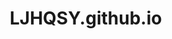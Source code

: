 # LJHQSY.github.io
<!DOCTYPE html>
<html lang="en">
<head>
    <meta charset="UTF-8">
    <meta name="viewport" content="width=device-width, initial-scale=1.0">
    <title>MegaMinds Smart Manufacturing | AI-Driven Solutions for Malaysian SMEs</title>
    <style>
        * {
            margin: 0;
            padding: 0;
            box-sizing: border-box;
        }

        body {
            font-family: 'Segoe UI', Tahoma, Geneva, Verdana, sans-serif;
            line-height: 1.6;
            color: #333;
            overflow-x: hidden;
        }

        .container {
            max-width: 1200px;
            margin: 0 auto;
            padding: 0 20px;
        }

        /* Header */
        header {
            background: linear-gradient(135deg, #1e3c72 0%, #2a5298 100%);
            color: white;
            padding: 1rem 0;
            position: fixed;
            width: 100%;
            top: 0;
            z-index: 1000;
            box-shadow: 0 2px 20px rgba(0,0,0,0.1);
        }

        nav {
            display: flex;
            justify-content: space-between;
            align-items: center;
        }

        .logo {
            font-size: 1.8rem;
            font-weight: bold;
            background: linear-gradient(45deg, #fff, #a8e6cf);
            -webkit-background-clip: text;
            -webkit-text-fill-color: transparent;
        }

        .nav-links {
            display: flex;
            list-style: none;
            gap: 2rem;
        }

        .nav-links a {
            color: white;
            text-decoration: none;
            transition: color 0.3s ease;
            font-weight: 500;
        }

        .nav-links a:hover {
            color: #a8e6cf;
        }

        /* Hero Section */
        .hero {
            background: linear-gradient(135deg, #667eea 0%, #764ba2 100%);
            color: white;
            padding: 120px 0 80px;
            text-align: center;
            position: relative;
            overflow: hidden;
        }

        .hero::before {
            content: '';
            position: absolute;
            top: 0;
            left: 0;
            right: 0;
            bottom: 0;
            background: url('data:image/svg+xml,<svg xmlns="http://www.w3.org/2000/svg" viewBox="0 0 100 100"><defs><pattern id="grain" width="100" height="100" patternUnits="userSpaceOnUse"><circle cx="50" cy="50" r="1" fill="%23ffffff" opacity="0.1"/></pattern></defs><rect width="100" height="100" fill="url(%23grain)"/></svg>');
            opacity: 0.3;
        }

        .hero-content {
            position: relative;
            z-index: 2;
        }

        .hero h1 {
            font-size: 3.5rem;
            margin-bottom: 1rem;
            animation: slideInUp 1s ease-out;
        }

        .hero p {
            font-size: 1.3rem;
            margin-bottom: 2rem;
            opacity: 0.9;
            animation: slideInUp 1s ease-out 0.2s both;
        }

        .cta-button {
            display: inline-block;
            background: linear-gradient(45deg, #ff6b6b, #ee5a52);
            color: white;
            padding: 15px 30px;
            text-decoration: none;
            border-radius: 50px;
            font-weight: bold;
            transition: transform 0.3s ease, box-shadow 0.3s ease;
            animation: slideInUp 1s ease-out 0.4s both;
        }

        .cta-button:hover {
            transform: translateY(-3px);
            box-shadow: 0 10px 25px rgba(255, 107, 107, 0.4);
        }

        /* Sections */
        section {
            padding: 80px 0;
        }

        .section-title {
            text-align: center;
            font-size: 2.5rem;
            margin-bottom: 3rem;
            color: #2c3e50;
            position: relative;
        }

        .section-title::after {
            content: '';
            position: absolute;
            bottom: -10px;
            left: 50%;
            transform: translateX(-50%);
            width: 80px;
            height: 4px;
            background: linear-gradient(45deg, #667eea, #764ba2);
            border-radius: 2px;
        }

        /* About Section */
        .about {
            background: #f8f9fa;
        }

        .about-grid {
            display: grid;
            grid-template-columns: 1fr 1fr;
            gap: 4rem;
            align-items: center;
        }

        .about-text h3 {
            color: #2c3e50;
            margin-bottom: 1rem;
            font-size: 1.8rem;
        }

        .about-text p {
            margin-bottom: 1.5rem;
            color: #666;
            font-size: 1.1rem;
        }

        .stats {
            display: grid;
            grid-template-columns: repeat(3, 1fr);
            gap: 2rem;
            margin-top: 2rem;
        }

        .stat {
            text-align: center;
            padding: 2rem;
            background: white;
            border-radius: 15px;
            box-shadow: 0 5px 20px rgba(0,0,0,0.1);
            transition: transform 0.3s ease;
        }

        .stat:hover {
            transform: translateY(-5px);
        }

        .stat-number {
            font-size: 2.5rem;
            font-weight: bold;
            color: #667eea;
            margin-bottom: 0.5rem;
        }

        /* Solution Section */
        .solution {
            background: white;
        }

        .features-grid {
            display: grid;
            grid-template-columns: repeat(auto-fit, minmax(300px, 1fr));
            gap: 2rem;
            margin-top: 3rem;
        }

        .feature {
            background: linear-gradient(135deg, #667eea 0%, #764ba2 100%);
            color: white;
            padding: 2.5rem;
            border-radius: 20px;
            text-align: center;
            transition: transform 0.3s ease, box-shadow 0.3s ease;
        }

        .feature:hover {
            transform: translateY(-10px);
            box-shadow: 0 20px 40px rgba(102, 126, 234, 0.3);
        }

        .feature-icon {
            font-size: 3rem;
            margin-bottom: 1rem;
        }

        .feature h3 {
            margin-bottom: 1rem;
            font-size: 1.5rem;
        }

        /* Technology Section */
        .technology {
            background: #f8f9fa;
        }

        .tech-stack {
            display: grid;
            grid-template-columns: repeat(auto-fit, minmax(250px, 1fr));
            gap: 2rem;
            margin-top: 3rem;
        }

        .tech-item {
            background: white;
            padding: 2rem;
            border-radius: 15px;
            box-shadow: 0 5px 20px rgba(0,0,0,0.1);
            text-align: center;
            transition: transform 0.3s ease;
        }

        .tech-item:hover {
            transform: translateY(-5px);
        }

        .tech-item h4 {
            color: #2c3e50;
            margin-bottom: 1rem;
        }

        /* ROI Section */
        .roi {
            background: linear-gradient(135deg, #667eea 0%, #764ba2 100%);
            color: white;
        }

        .roi-grid {
            display: grid;
            grid-template-columns: 1fr 1fr;
            gap: 4rem;
            align-items: center;
        }

        .roi-chart {
            background: rgba(255,255,255,0.1);
            padding: 2rem;
            border-radius: 20px;
            backdrop-filter: blur(10px);
        }

        .roi-item {
            display: flex;
            justify-content: space-between;
            margin-bottom: 1rem;
            padding: 1rem;
            background: rgba(255,255,255,0.1);
            border-radius: 10px;
        }

        /* Timeline Section */
        .timeline {
            background: white;
        }

        .timeline-container {
            position: relative;
            max-width: 800px;
            margin: 0 auto;
        }

        .timeline-item {
            padding: 2rem;
            background: #f8f9fa;
            margin: 2rem 0;
            border-radius: 15px;
            border-left: 5px solid #667eea;
            transition: transform 0.3s ease;
        }

        .timeline-item:hover {
            transform: translateX(10px);
        }

        .timeline-item h4 {
            color: #2c3e50;
            margin-bottom: 1rem;
        }

        /* Contact Section */
        .contact {
            background: #2c3e50;
            color: white;
        }

        .contact-form {
            max-width: 600px;
            margin: 0 auto;
        }

        .form-group {
            margin-bottom: 2rem;
        }

        .form-group label {
            display: block;
            margin-bottom: 0.5rem;
            font-weight: bold;
        }

        .form-group input,
        .form-group textarea {
            width: 100%;
            padding: 1rem;
            border: none;
            border-radius: 10px;
            font-size: 1rem;
            background: rgba(255,255,255,0.1);
            color: white;
            backdrop-filter: blur(10px);
        }

        .form-group input::placeholder,
        .form-group textarea::placeholder {
            color: rgba(255,255,255,0.7);
        }

        .submit-btn {
            background: linear-gradient(45deg, #ff6b6b, #ee5a52);
            color: white;
            padding: 15px 30px;
            border: none;
            border-radius: 50px;
            font-weight: bold;
            cursor: pointer;
            transition: transform 0.3s ease;
            width: 100%;
        }

        .submit-btn:hover {
            transform: translateY(-3px);
        }

        /* Footer */
        footer {
            background: #1a1a1a;
            color: white;
            text-align: center;
            padding: 2rem 0;
        }

        /* Animations */
        @keyframes slideInUp {
            from {
                opacity: 0;
                transform: translateY(30px);
            }
            to {
                opacity: 1;
                transform: translateY(0);
            }
        }

        .fade-in {
            opacity: 0;
            transform: translateY(30px);
            transition: all 0.6s ease;
        }

        .fade-in.visible {
            opacity: 1;
            transform: translateY(0);
        }

        /* Responsive */
        @media (max-width: 768px) {
            .nav-links {
                display: none;
            }
            
            .hero h1 {
                font-size: 2.5rem;
            }
            
            .about-grid,
            .roi-grid {
                grid-template-columns: 1fr;
                gap: 2rem;
            }
            
            .features-grid {
                grid-template-columns: 1fr;
            }
        }
    </style>
</head>
<body>
    <!-- Header -->
    <header>
        <nav class="container">
            <div class="logo">MegaMinds</div>
            <ul class="nav-links">
                <li><a href="#home">Home</a></li>
                <li><a href="#about">About</a></li>
                <li><a href="#solution">Solution</a></li>
                <li><a href="#technology">Technology</a></li>
                <li><a href="#roi">ROI</a></li>
                <li><a href="#contact">Contact</a></li>
            </ul>
        </nav>
    </header>

    <!-- Hero Section -->
    <section id="home" class="hero">
        <div class="container">
            <div class="hero-content">
                <h1>MegaMinds Smart Manufacturing</h1>
                <p>AI-Driven Cross-Departmental Collaborative Solutions for Malaysian SMEs</p>
                <a href="#solution" class="cta-button">Discover Our Solution</a>
            </div>
        </div>
    </section>

    <!-- About Section -->
    <section id="about" class="about">
        <div class="container">
            <h2 class="section-title">Bridging the Digital Divide</h2>
            <div class="about-grid">
                <div class="about-text fade-in">
                    <h3>Our Mission</h3>
                    <p>To provide AI-driven cross-departmental collaborative solutions for Malaysia's manufacturing industry, focusing on digital transformation for small and medium-sized enterprises.</p>
                    <p>We recognized that while MNCs have resources for advanced digitalization, 98.5% of Malaysian businesses classified as SMEs remain largely excluded from the Industry 4.0 revolution.</p>
                    <p>Malaysia's manufacturing sector contributes 23% to GDP, yet many component suppliers still operate with processes unchanged since the 1990s.</p>
                </div>
                <div class="stats fade-in">
                    <div class="stat">
                        <div class="stat-number">83%</div>
                        <div>Efficiency Improvement</div>
                    </div>
                    <div class="stat">
                        <div class="stat-number">15%</div>
                        <div>Rework Reduction</div>
                    </div>
                    <div class="stat">
                        <div class="stat-number">50M</div>
                        <div>Industry Savings (MYR)</div>
                    </div>
                </div>
            </div>
        </div>
    </section>

    <!-- Solution Section -->
    <section id="solution" class="solution">
        <div class="container">
            <h2 class="section-title">Automotive Component Design Change Management System</h2>
            <div class="features-grid">
                <div class="feature fade-in">
                    <div class="feature-icon">🧠</div>
                    <h3>Cultural Intelligence Engine</h3>
                    <p>Trilingual processing (English/Bahasa Malaysia/Mandarin) with natural code-switching support for Malaysian manufacturing environments.</p>
                </div>
                <div class="feature fade-in">
                    <div class="feature-icon">⚡</div>
                    <h3>Lightning Fast Changes</h3>
                    <p>Reduce design change cycles from 48 hours to 8 hours while maintaining quality standards and compliance requirements.</p>
                </div>
                <div class="feature fade-in">
                    <div class="feature-icon">🔍</div>
                    <h3>Intelligent Impact Analysis</h3>
                    <p>AI-powered risk assessment with knowledge graphs mapping part relationships, supplier dependencies, and cultural considerations.</p>
                </div>
                <div class="feature fade-in">
                    <div class="feature-icon">🤝</div>
                    <h3>Relationship-Aware Workflows</h3>
                    <p>Respects Malaysian business culture with hierarchy-aware approval routing and consensus-building decision processes.</p>
                </div>
                <div class="feature fade-in">
                    <div class="feature-icon">📱</div>
                    <h3>AR-Assisted Collaboration</h3>
                    <p>Mobile-first AR interface displaying AI-annotated change impacts with confidence indicators and multilingual support.</p>
                </div>
                <div class="feature fade-in">
                    <div class="feature-icon">📊</div>
                    <h3>PMI Framework Integration</h3>
                    <p>Built on internationally recognized project management standards with Malaysian cultural adaptations.</p>
                </div>
            </div>
        </div>
    </section>

    <!-- Technology Section -->
    <section id="technology" class="technology">
        <div class="container">
            <h2 class="section-title">Technology Stack</h2>
            <div class="tech-stack">
                <div class="tech-item fade-in">
                    <h4>Natural Language Processing</h4>
                    <p>Fine-tuned GPT-4 for Malaysian manufacturing terminology with 95% accuracy for multilingual documentation</p>
                </div>
                <div class="tech-item fade-in">
                    <h4>Knowledge Graph</h4>
                    <p>Neo4j-based relationship mapping for parts, processes, and stakeholder dependencies</p>
                </div>
                <div class="tech-item fade-in">
                    <h4>Computer Vision</h4>
                    <p>Defect detection and visual change analysis with Malaysian manufacturing image training</p>
                </div>
                <div class="tech-item fade-in">
                    <h4>Cloud Infrastructure</h4>
                    <p>AWS/Azure deployment for scalability with backward compatibility for legacy systems</p>
                </div>
                <div class="tech-item fade-in">
                    <h4>AR Platform</h4>
                    <p>Microsoft HoloLens integration for immersive change visualization and collaboration</p>
                </div>
                <div class="tech-item fade-in">
                    <h4>API Integration</h4>
                    <p>RESTful connections with existing ERP systems including legacy 1990s platforms</p>
                </div>
            </div>
        </div>
    </section>

    <!-- ROI Section -->
    <section id="roi" class="roi">
        <div class="container">
            <h2 class="section-title">Return on Investment</h2>
            <div class="roi-grid">
                <div class="fade-in">
                    <h3>Project Investment: MYR 320,000</h3>
                    <p>Competitive with similar Malaysian SME digitalization projects, with 50% Industry4WRD grant potential.</p>
                    <p><strong>Payback Period:</strong> 12-18 months through efficiency gains and quality improvements.</p>
                    <p><strong>Individual SME Savings:</strong> MYR 80,000-150,000 annually through reduced rework and faster cycles.</p>
                </div>
                <div class="roi-chart fade-in">
                    <h4>Cost Breakdown</h4>
                    <div class="roi-item">
                        <span>Development Costs</span>
                        <span>MYR 150,000 (46.9%)</span>
                    </div>
                    <div class="roi-item">
                        <span>Infrastructure & Equipment</span>
                        <span>MYR 80,000 (25.0%)</span>
                    </div>
                    <div class="roi-item">
                        <span>Training & Implementation</span>
                        <span>MYR 40,000 (12.5%)</span>
                    </div>
                    <div class="roi-item">
                        <span>Contingency & Operations</span>
                        <span>MYR 50,000 (15.6%)</span>
                    </div>
                </div>
            </div>
        </div>
    </section>

    <!-- Timeline Section -->
    <section class="timeline">
        <div class="container">
            <h2 class="section-title">Implementation Timeline</h2>
            <div class="timeline-container">
                <div class="timeline-item fade-in">
                    <h4>Phase 1: Initiating & Planning (Weeks 1-8)</h4>
                    <p>Project charter development, stakeholder analysis, risk assessment, and technical specifications with cultural sensitivity training.</p>
                </div>
                <div class="timeline-item fade-in">
                    <h4>Phase 2: Technical Development (Weeks 9-20)</h4>
                    <p>NLP system prototype, knowledge graph framework, AR interface mockup with mixed-language processing capability.</p>
                </div>
                <div class="timeline-item fade-in">
                    <h4>Phase 3: Testing & Validation (Weeks 21-28)</h4>
                    <p>User acceptance testing, performance validation, cultural adaptation verification with multi-ethnic workforce testing.</p>
                </div>
                <div class="timeline-item fade-in">
                    <h4>Phase 4: Deployment & Closing (Weeks 29-36)</h4>
                    <p>Full system deployment, training completion, supplier relationship integration, and PDPA compliance certification.</p>
                </div>
            </div>
        </div>
    </section>

    <!-- Contact Section -->
    <section id="contact" class="contact">
        <div class="container">
            <h2 class="section-title">Partner With Us</h2>
            <form class="contact-form">
                <div class="form-group">
                    <label for="company">Company Name</label>
                    <input type="text" id="company" placeholder="Your Company Name" required>
                </div>
                <div class="form-group">
                    <label for="name">Contact Person</label>
                    <input type="text" id="name" placeholder="Your Name" required>
                </div>
                <div class="form-group">
                    <label for="email">Email</label>
                    <input type="email" id="email" placeholder="your.email@company.com" required>
                </div>
                <div class="form-group">
                    <label for="employees">Company Size</label>
                    <input type="text" id="employees" placeholder="Number of employees" required>
                </div>
                <div class="form-group">
                    <label for="message">Message</label>
                    <textarea id="message" rows="5" placeholder="Tell us about your manufacturing challenges and digital transformation goals..."></textarea>
                </div>
                <button type="submit" class="submit-btn">Request Consultation</button>
            </form>
        </div>
    </section>

    <!-- Footer -->
    <footer>
        <div class="container">
            <p>&copy; 2025 MegaMinds Smart Manufacturing Sdn. Bhd. | Empowering Malaysian SMEs with AI-Driven Solutions</p>
            <p>🇲🇾 Made in Malaysia for Malaysian Manufacturing Excellence</p>
        </div>
    </footer>

    <script>
        // Smooth scrolling
        document.querySelectorAll('a[href^="#"]').forEach(anchor => {
            anchor.addEventListener('click', function (e) {
                e.preventDefault();
                document.querySelector(this.getAttribute('href')).scrollIntoView({
                    behavior: 'smooth'
                });
            });
        });

        // Fade in animation on scroll
        const observerOptions = {
            threshold: 0.1,
            rootMargin: '0px 0px -50px 0px'
        };

        const observer = new IntersectionObserver((entries) => {
            entries.forEach(entry => {
                if (entry.isIntersecting) {
                    entry.target.classList.add('visible');
                }
            });
        }, observerOptions);

        document.querySelectorAll('.fade-in').forEach(el => {
            observer.observe(el);
        });

        // Form submission
        document.querySelector('.contact-form').addEventListener('submit', function(e) {
            e.preventDefault();
            alert('Thank you for your interest! We will contact you within 24 hours to discuss your digital transformation journey.');
        });

        // Dynamic stats counter
        function animateStats() {
            const stats = document.querySelectorAll('.stat-number');
            stats.forEach(stat => {
                const target = stat.textContent;
                const isPercentage = target.includes('%');
                const isCurrency = target.includes('M');
                let currentValue = 0;
                const increment = target.replace(/[^\d]/g, '') / 50;
                
                const counter = setInterval(() => {
                    currentValue += increment;
                    if (currentValue >= target.replace(/[^\d]/g, '')) {
                        currentValue = target.replace(/[^\d]/g, '');
                        clearInterval(counter);
                    }
                    
                    if (isPercentage) {
                        stat.textContent = Math.floor(currentValue) + '%';
                    } else if (isCurrency) {
                        stat.textContent = Math.floor(currentValue) + 'M';
                    } else {
                        stat.textContent = Math.floor(currentValue);
                    }
                }, 50);
            });
        }

        // Trigger stats animation when section is visible
        const statsObserver = new IntersectionObserver((entries) => {
            entries.forEach(entry => {
                if (entry.isIntersecting) {
                    animateStats();
                    statsObserver.unobserve(entry.target);
                }
            });
        });

        const statsSection = document.querySelector('.stats');
        if (statsSection) {
            statsObserver.observe(statsSection);
        }
    </script>
</body>
</html>
